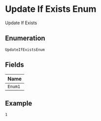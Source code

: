 
# Update If Exists Enum

Update If Exists

## Enumeration

`UpdateIfExistsEnum`

## Fields

| Name |
|  --- |
| `Enum1` |

## Example

```
1
```

